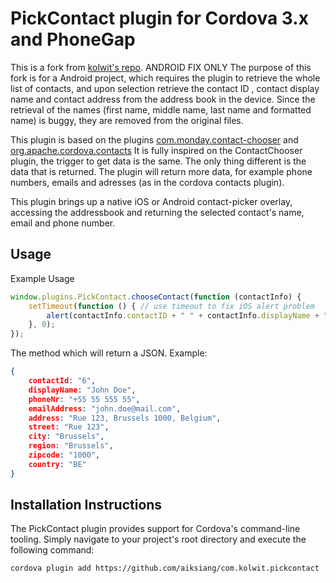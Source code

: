 # PickContact plugin for Cordova 3.x and PhoneGap

This is a fork from [kolwit's repo](https://github.com/kolwit/com.kolwit.pickcontact). 
ANDROID FIX ONLY
The purpose of this fork is for a Android project, which requires the plugin to retrieve the whole list of contacts, and upon selection retrieve the contact ID , contact display name and contact address from the address book in the device.
Since the retrieval of the names (first name, middle name, last name and formatted name) is buggy, they are removed from the original files.

This plugin is based on the plugins [com.monday.contact-chooser](https://github.com/monday-consulting/ContactChooser) and [org.apache.cordova.contacts](https://github.com/apache/cordova-plugin-contacts)
It is fully inspired on the ContactChooser plugin, the trigger to get data is the same. The only thing different is the data that is returned. The plugin will return more data, for example phone numbers, emails and adresses (as in the cordova contacts plugin).

This plugin brings up a native iOS or Android contact-picker overlay, accessing the addressbook and returning the selected contact's name, email and phone number.

## Usage

Example Usage

```js
window.plugins.PickContact.chooseContact(function (contactInfo) {
    setTimeout(function () { // use timeout to fix iOS alert problem
        alert(contactInfo.contactID + " " + contactInfo.displayName + " " + contactInfo.emailAddress + " " + contactInfo.phoneNr + " " + contactInfo.address);
    }, 0);
});
```

The method which will return a JSON. Example:

```json
{
	contactId: "6",
	displayName: "John Doe",
	phoneNr: "+55 55 555 55",
	emailAddress: "john.doe@mail.com",
	address: "Rue 123, Brussels 1000, Belgium",
	street: "Rue 123",
	city: "Brussels",
	region: "Brussels",
	zipcode: "1000",
	country: "BE"
}
```

## Installation Instructions

The PickContact plugin provides support for Cordova's command-line tooling.
Simply navigate to your project's root directory and execute the following command:

```
cordova plugin add https://github.com/aiksiang/com.kolwit.pickcontact
```

